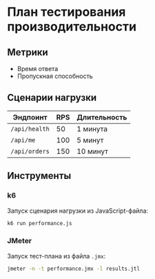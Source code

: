 # План тестирования производительности

## Метрики
- Время ответа
- Пропускная способность

## Сценарии нагрузки
| Эндпоинт    | RPS | Длительность |
|-------------|-----|--------------|
| `/api/health` | 50  | 1 минута     |
| `/api/me`     | 100 | 5 минут      |
| `/api/orders` | 150 | 10 минут     |

## Инструменты

### k6
Запуск сценария нагрузки из JavaScript-файла:

```bash
k6 run performance.js
```

### JMeter
Запуск тест-плана из файла `.jmx`:

```bash
jmeter -n -t performance.jmx -l results.jtl
```

